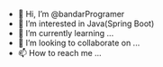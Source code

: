 - 👋 Hi, I’m @bandarProgramer
- 👀 I’m interested in Java(Spring Boot)
- 🌱 I’m currently learning ...
- 💞️ I’m looking to collaborate on ...
- 📫 How to reach me ...

<!---
bandarProgramer/bandarProgramer is a ✨ special ✨ repository because its `README.md` (this file) appears on your GitHub profile.
You can click the Preview link to take a look at your changes.
--->
